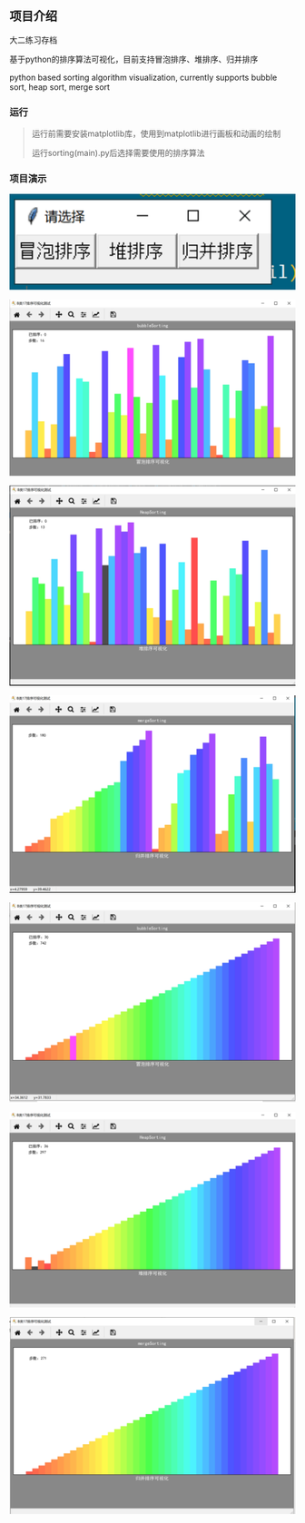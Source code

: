 ## 项目介绍

大二练习存档

基于python的排序算法可视化，目前支持冒泡排序、堆排序、归并排序

python based sorting algorithm visualization, currently supports bubble sort, heap sort, merge sort


### 运行

> 运行前需要安装matplotlib库，使用到matplotlib进行画板和动画的绘制
>
> 运行sorting(main).py后选择需要使用的排序算法



### 项目演示

![image-20220315003122891](img/image-20220315003122891.png)

![image-20220315003131845](img/image-20220315003131845.png)

![image-20220315003148987](img/image-20220315003148987.png)

![image-20220315003153158](img/image-20220315003153158.png)

![image-20220315003156409](img/image-20220315003156409.png)

![image-20220315003200672](img/image-20220315003200672.png)

![image-20220315003203877](img/image-20220315003203877.png)
